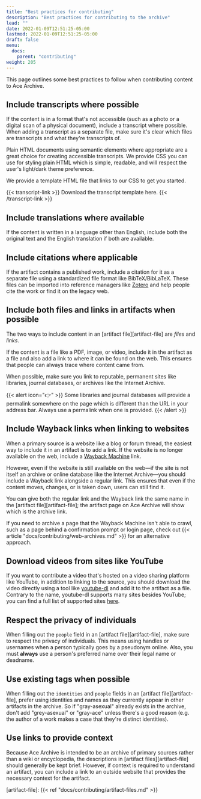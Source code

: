 ```yaml
---
title: "Best practices for contributing"
description: "Best practices for contributing to the archive"
lead: ""
date: 2022-01-09T12:51:25-05:00
lastmod: 2022-01-09T12:51:25-05:00
draft: false
menu:
  docs:
    parent: "contributing"
weight: 205
---
```


This page outlines some best practices to follow when contributing content to
Ace Archive.

## Include transcripts where possible

If the content is in a format that's not accessible (such as a photo or a
digital scan of a physical document), include a transcript where possible. When
adding a transcript as a separate file, make sure it's clear which files are
transcripts and what they're transcripts of.

Plain HTML documents using semantic elements where appropriate are a great
choice for creating accessible transcripts. We provide CSS you can use for
styling plain HTML which is simple, readable, and will respect the user's
light/dark theme preference.

We provide a template HTML file that links to our CSS to get you started.

{{< transcript-link >}}
Download the transcript template here.
{{< /transcript-link >}}

## Include translations where available

If the content is written in a language other than English, include both the
original text and the English translation if both are available.

## Include citations where applicable

If the artifact contains a published work, include a citation for it as a
separate file using a standardized file format like BibTeX/BibLaTeX. These
files can be imported into reference managers like
[Zotero](https://www.zotero.org/) and help people cite the work or find it on
the legacy web.

## Include both files and links in artifacts when possible

The two ways to include content in an [artifact file][artifact-file] are
*files* and *links*.

If the content is a file like a PDF, image, or video, include it in the
artifact as a file and also add a link to where it can be found on the web.
This ensures that people can always trace where content came from.

When possible, make sure you link to reputable, permanent sites like libraries,
journal databases, or archives like the Internet Archive.

{{< alert icon="👉" >}}
Some libraries and journal databases will provide a permalink somewhere on the
page which is different than the URL in your address bar. Always use a
permalink when one is provided.
{{< /alert >}}

## Include Wayback links when linking to websites

When a primary source is a website like a blog or forum thread, the easiest way
to include it in an artifact is to add a link. If the website is no longer
available on the web, include a [Wayback Machine](https://web.archive.org/)
link.

However, even if the website is still available on the web—if the site is not
itself an archive or online database like the Internet Archive—you should
include a Wayback link alongside a regular link. This ensures that even if the
content moves, changes, or is taken down, users can still find it.

You can give both the regular link and the Wayback link the same name in the
[artifact file][artifact-file]; the artifact page on Ace Archive will show
which is the archive link.

If you need to archive a page that the Wayback Machine isn't able to crawl,
such as a page behind a confirmation prompt or login page, check out {{<
article "docs/contributing/web-archives.md" >}} for an alternative approach.

## Download videos from sites like YouTube

If you want to contribute a video that's hosted on a video sharing platform
like YouTube, in addition to linking to the source, you should download the
video directly using a tool like
[youtube-dl](https://ytdl-org.github.io/youtube-dl/) and add it to the artifact
as a file. Contrary to the name, youtube-dl supports many sites besides
YouTube; you can find a full list of supported sites
[here](https://github.com/ytdl-org/youtube-dl/blob/master/docs/supportedsites.md).

## Respect the privacy of individuals

When filling out the `people` field in an [artifact file][artifact-file], make
sure to respect the privacy of individuals. This means using handles or
usernames when a person typically goes by a pseudonym online. Also, you must
**always** use a person's preferred name over their legal name or deadname.

## Use existing tags when possible

When filling out the `identities` and `people` fields in an [artifact
file][artifact-file], prefer using identities and names as they currently
appear in other artifacts in the archive. So if "gray-asexual" already exists
in the archive, don't add "grey-asexual" or "gray-ace" unless there's a good
reason (e.g. the author of a work makes a case that they're distinct
identities).

## Use links to provide context

Because Ace Archive is intended to be an archive of primary sources rather than
a wiki or encyclopedia, the descriptions in [artifact files][artifact-file]
should generally be kept brief.  However, if context is required to understand
an artifact, you can include a link to an outside website that provides the
necessary context for the artifact.

[artifact-file]: {{< ref "docs/contributing/artifact-files.md" >}}
